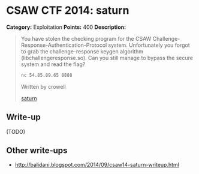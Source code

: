 # CSAW CTF 2014: saturn

**Category:** Exploitation
**Points:** 400
**Description:**

> You have stolen the checking program for the CSAW Challenge-Response-Authentication-Protocol system. Unfortunately you forgot to grab the challenge-response keygen algorithm (libchallengeresponse.so). Can you still manage to bypass the secure system and read the flag?
>
> ```bash
> nc 54.85.89.65 8888
> ```
>
> Written by crowell
>
> [saturn](saturn)

## Write-up

(TODO)

## Other write-ups

* <http://balidani.blogspot.com/2014/09/csaw14-saturn-writeup.html>
